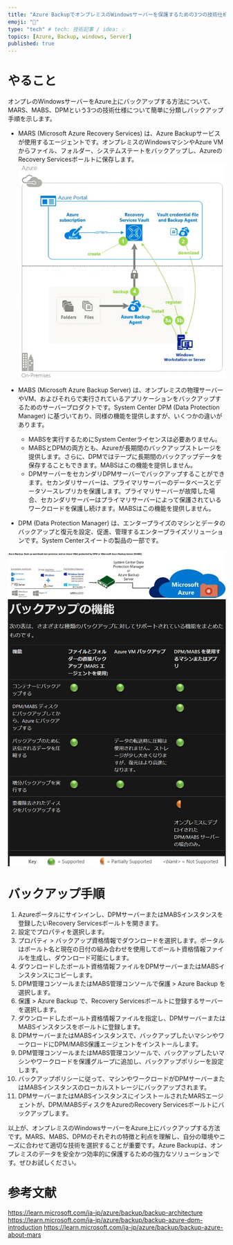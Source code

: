 ```yaml
---
title: "Azure BackupでオンプレミスのWindowsサーバーを保護するための3つの技術仕様と手順"
emoji: "🦝"
type: "tech" # tech: 技術記事 / idea: 💡
topics: [Azure, Backup, windows, Server]
published: true
---
```


# やること

オンプレのWindowsサーバーをAzure上にバックアップする方法について、MARS、MABS、DPMという3つの技術仕様について簡単に分類しバックアップ手順を示します。

- MARS (Microsoft Azure Recovery Services) は、Azure Backupサービスが使用するエージェントです。オンプレミスのWindowsマシンやAzure VMからファイル、フォルダー、システムステートをバックアップし、AzureのRecovery Servicesボールトに保存します。
![image1](/images/57a75387081bab/image1.jpg)

- MABS (Microsoft Azure Backup Server) は、オンプレミスの物理サーバーやVM、およびそれらで実行されているアプリケーションをバックアップするためのサーバープロダクトです。System Center DPM (Data Protection Manager) に基づいており、同様の機能を提供しますが、いくつかの違いがあります。
  - MABSを実行するためにSystem Centerライセンスは必要ありません。
  - MABSとDPMの両方とも、Azureが長期間のバックアップストレージを提供します。さらに、DPMではテープに長期間のバックアップデータを保存することもできます。MABSはこの機能を提供しません。
  - DPMサーバーをセカンダリDPMサーバーでバックアップすることができます。セカンダリサーバーは、プライマリサーバーのデータベースとデータソースレプリカを保護します。プライマリサーバーが故障した場合、セカンダリサーバーはプライマリサーバーによって保護されているワークロードを保護し続けます。MABSはこの機能を提供しません。  


- DPM (Data Protection Manager) は、エンタープライズのマシンとデータのバックアップと復元を設定、促進、管理するエンタープライズソリューションです。System Centerスイートの製品の一部です。   

![image3](/images/57a75387081bab/image3.jpg)
![image2](/images/57a75387081bab/image2.jpg)
# バックアップ手順

1. Azureポータルにサインインし、DPMサーバーまたはMABSインスタンスを登録したいRecovery Servicesボールトを開きます。
2. 設定でプロパティを選択します。
3. プロパティ > バックアップ資格情報でダウンロードを選択します。ポータルはボールト名と現在の日付の組み合わせを使用してボールト資格情報ファイルを生成し、ダウンロード可能にします。
4. ダウンロードしたボールト資格情報ファイルをDPMサーバーまたはMABSインスタンスにコピーします。
5. DPM管理コンソールまたはMABS管理コンソールで保護 > Azure Backup を選択します。
6. 保護 > Azure Backup で、Recovery Servicesボールトに登録するサーバーを選択します。
7. ダウンロードしたボールト資格情報ファイルを指定し、DPMサーバーまたはMABSインスタンスをボールトに登録します。
8. DPMサーバーまたはMABSインスタンスで、バックアップしたいマシンやワークロードにDPM/MABS保護エージェントをインストールします。
9. DPM管理コンソールまたはMABS管理コンソールで、バックアップしたいマシンやワークロードを保護グループに追加し、バックアップポリシーを設定します。
10. バックアップポリシーに従って、マシンやワークロードがDPMサーバーまたはMABSインスタンスのローカルストレージにバックアップされます。
11. DPMサーバーまたはMABSインスタンスにインストールされたMARSエージェントが、DPM/MABSディスクをAzureのRecovery Servicesボールトにバックアップします。

以上が、オンプレミスのWindowsサーバーをAzure上にバックアップする方法です。MARS、MABS、DPMのそれぞれの特徴と利点を理解し、自分の環境やニーズに合わせて適切な技術を選択することが重要です。Azure Backupは、オンプレミスのデータを安全かつ効率的に保護するための強力なソリューションです。ぜひお試しください。
# 参考文献

https://learn.microsoft.com/ja-jp/azure/backup/backup-architecture
https://learn.microsoft.com/ja-jp/azure/backup/backup-azure-dpm-introduction
https://learn.microsoft.com/ja-jp/azure/backup/backup-azure-about-mars
